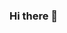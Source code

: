### Hi there 👋

<!--
**magnose99/magnose99** is a ✨ _special_ ✨ repository because its `README.md` (this file) appears on your GitHub profile.

Here are some ideas to get you started:

- 🔭 I’m currently working on learning software
- 🌱 I’m currently learning C#
- 📫 How to reach me: bektasfurkancan@gmail.com

